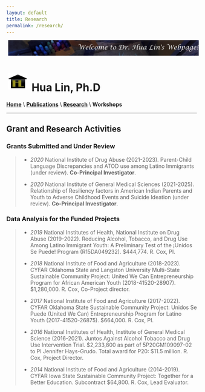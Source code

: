 ```yaml
---
layout: default
title: Research
permalink: /research/
---
```


<img style="float: center; width: 1000px; margin: 0px 5px 5px" src="/images/Family4.jpg">


# <img style="float: center; width: 50px; margin: 0px 5px 5px" src="/images/logo-goldB.jpg"> Hua Lin, Ph.D

  
[**Home**](/) \ [**Publications**](/publications.md) \ [**Research**](/research) \ **Workshops** 

***********

## Grant and Research Activities

### Grants Submitted and Under Review
> - *2020*   National Institute of Drug Abuse (2021-2023). Parent-Child Language Discrepancies and ATOD use among Latino Immigrants (under review). **Co-Principal Investigator**.
>
> - *2020*   National Institute of General Medical Sciences (2021-2025). Relationship of Resiliency factors in American Indian Parents and Youth to Adverse Childhood Events and Suicide Ideation (under review). **Co-Principal Investigator**.

### Data Analysis for the Funded Projects

> - *2019*  National Institutes of Health, National Institute on Drug Abuse (2019-2022). Reducing Alcohol, Tobacco, and Drug Use Among Latino Immigrant Youth: A Preliminary Test of the ¡Unidos Se Puede! Program (R15DA049232). $444,774. R. Cox, PI.
>
> -	*2018*  National Institute of Food and Agriculture (2018-2023). CYFAR Oklahoma State and Langston University Multi-State Sustainable Community Project: United We Can Entrepreneurship Program for African American Youth (2018-41520-28907). $1,280,000. R. Cox, Co-Project director.
>
> -	*2017*   National Institute of Food and Agriculture (2017-2022). CYFAR Oklahoma State Sustainable Community Project: Unidos Se Puede (United We Can) Entrepreneurship Program for Latino Youth (2017-41520-26875). $664,000. R. Cox, PI.
>
> -	*2016*   National Institutes of Health, Institute of General Medical Science (2016-2021). Juntos Against Alcohol Tobacco and Drug Use Intervention Trial.  $2,233,800 as part of 5P20GM109097-02 to PI Jennifer Hays-Grudo. Total award for P20: $11.5 million. R. Cox, Project Director.
>
> - *2014*   National Institute of Food and Agriculture (2014-2019).  CYFAR Iowa State Sustainable Community Project: Together for a Better Education. Subcontract $64,800.  R. Cox, Lead Evaluator.
